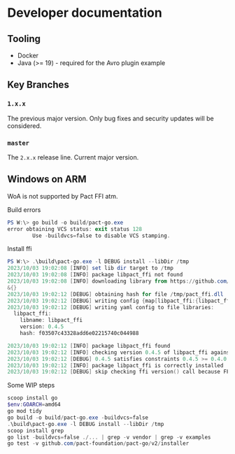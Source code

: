 # Developer documentation

## Tooling

* Docker
* Java (>= 19) - required for the Avro plugin example

## Key Branches

### `1.x.x` 

The previous major version. Only bug fixes and security updates will be considered.

### `master`

The `2.x.x` release line. Current major version.


## Windows on ARM

WoA is not supported by Pact FFI atm.

Build errors

```ps1
PS W:\> go build -o build/pact-go.exe
error obtaining VCS status: exit status 128
        Use -buildvcs=false to disable VCS stamping.

```

Install ffi

```ps1
PS W:\> .\build\pact-go.exe -l DEBUG install --libDir /tmp
2023/10/03 19:02:08 [INFO] set lib dir target to /tmp
2023/10/03 19:02:08 [INFO] package libpact_ffi not found
2023/10/03 19:02:08 [INFO] downloading library from https://github.com/pact-foundation/pact-reference/releases/download/libpact_ffi-v0.4.5/pact_ffi-windows-x86_64.dll.gz to /tmp/pact_ffi.dll
&{}
2023/10/03 19:02:12 [DEBUG] obtaining hash for file /tmp/pact_ffi.dll
2023/10/03 19:02:12 [DEBUG] writing config {map[libpact_ffi:{libpact_ffi 0.4.5 f03507c43328add6e02215740c044988}]}
2023/10/03 19:02:12 [DEBUG] writing yaml config to file libraries:
  libpact_ffi:
    libname: libpact_ffi
    version: 0.4.5
    hash: f03507c43328add6e02215740c044988

2023/10/03 19:02:12 [INFO] package libpact_ffi found
2023/10/03 19:02:12 [INFO] checking version 0.4.5 of libpact_ffi against semver constraint >= 0.4.0, < 1.0.0
2023/10/03 19:02:12 [DEBUG] 0.4.5 satisfies constraints 0.4.5 >= 0.4.0, < 1.0.0
2023/10/03 19:02:12 [INFO] package libpact_ffi is correctly installed
2023/10/03 19:02:12 [DEBUG] skip checking ffi version() call because FFI not loaded. This is expected when running the 'pact-go' command.
```

Some WIP steps

```ps1
scoop install go
$env:GOARCH=amd64
go mod tidy
go build -o build/pact-go.exe -buildvcs=false
.\build\pact-go.exe -l DEBUG install --libDir /tmp
scoop install grep
go list -buildvcs=false ./... | grep -v vendor | grep -v examples
go test -v github.com/pact-foundation/pact-go/v2/installer
```
